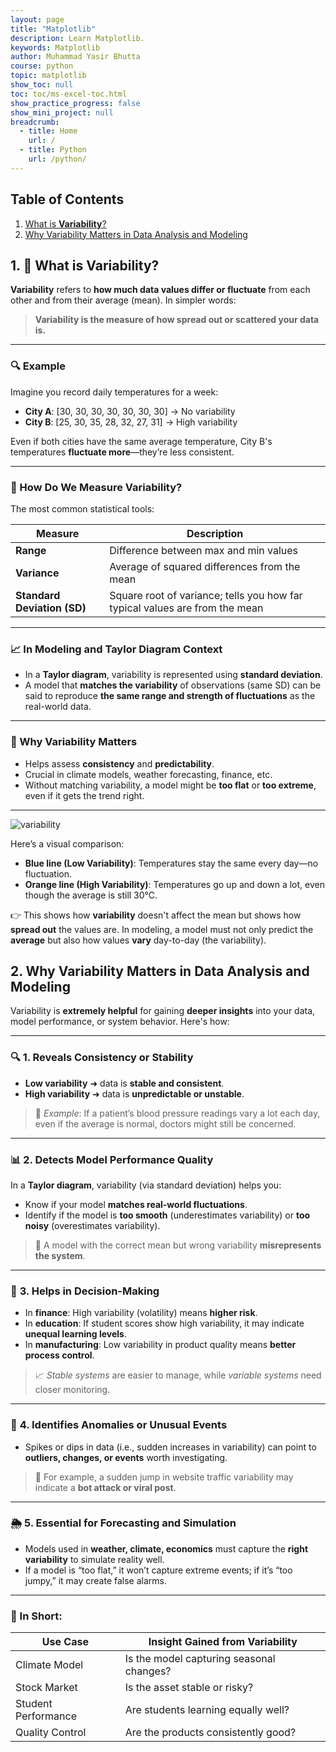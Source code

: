 ```yaml
---
layout: page
title: "Matplotlib"
description: Learn Matplotlib.
keywords: Matplotlib
author: Muhammad Yasir Bhutta
course: python
topic: matplotlib
show_toc: null
toc: toc/ms-excel-toc.html
show_practice_progress: false
show_mini_project: null
breadcrumb:
  - title: Home
    url: /
  - title: Python
    url: /python/
---
```


## Table of Contents

1. [What is **Variability**?](#1--what-is-variability)
2. [Why Variability Matters in Data Analysis and Modeling](#2-why-variability-matters-in-data-analysis-and-modeling)

## 1. 📘 What is **Variability**?

**Variability** refers to **how much data values differ or fluctuate** from each other and from their average (mean). In simpler words:

> **Variability is the measure of how spread out or scattered your data is.**

---

### 🔍 Example

Imagine you record daily temperatures for a week:

* **City A**: \[30, 30, 30, 30, 30, 30, 30] → No variability
* **City B**: \[25, 30, 35, 28, 32, 27, 31] → High variability

Even if both cities have the same average temperature, City B's temperatures **fluctuate more**—they’re less consistent.

---

### 📏 How Do We Measure Variability?

The most common statistical tools:

| Measure                     | Description                                                                 |
| --------------------------- | --------------------------------------------------------------------------- |
| **Range**                   | Difference between max and min values                                       |
| **Variance**                | Average of squared differences from the mean                                |
| **Standard Deviation (SD)** | Square root of variance; tells you how far typical values are from the mean |

---

### 📈 In Modeling and Taylor Diagram Context

* In a **Taylor diagram**, variability is represented using **standard deviation**.
* A model that **matches the variability** of observations (same SD) can be said to reproduce **the same range and strength of fluctuations** as the real-world data.

---

### 🎯 Why Variability Matters

* Helps assess **consistency** and **predictability**.
* Crucial in climate models, weather forecasting, finance, etc.
* Without matching variability, a model might be **too flat** or **too extreme**, even if it gets the trend right.

---

![variability](https://res.cloudinary.com/da0pjikvw/image/upload/c_pad,w_512/v1749787507/variability_kzxn0j.png)

Here’s a visual comparison:

* **Blue line (Low Variability)**: Temperatures stay the same every day—no fluctuation.
* **Orange line (High Variability)**: Temperatures go up and down a lot, even though the average is still 30°C.

👉 This shows how **variability** doesn't affect the mean but shows how **spread out** the values are. In modeling, a model must not only predict the **average** but also how values **vary** day-to-day (the variability).

## 2. Why Variability Matters in Data Analysis and Modeling

Variability is **extremely helpful** for gaining **deeper insights** into your data, model performance, or system behavior. Here's how:

---

### 🔍 **1. Reveals Consistency or Stability**

* **Low variability** ➜ data is **stable and consistent**.
* **High variability** ➜ data is **unpredictable or unstable**.

> 🔎 *Example*: If a patient’s blood pressure readings vary a lot each day, even if the average is normal, doctors might still be concerned.

---

### 📊 **2. Detects Model Performance Quality**

In a **Taylor diagram**, variability (via standard deviation) helps you:

* Know if your model **matches real-world fluctuations**.
* Identify if the model is **too smooth** (underestimates variability) or **too noisy** (overestimates variability).

> 🎯 A model with the correct mean but wrong variability **misrepresents the system**.

---

### 🧠 **3. Helps in Decision-Making**

* In **finance**: High variability (volatility) means **higher risk**.
* In **education**: If student scores show high variability, it may indicate **unequal learning levels**.
* In **manufacturing**: Low variability in product quality means **better process control**.

> 📈 *Stable systems* are easier to manage, while *variable systems* need closer monitoring.

---

### 🧪 **4. Identifies Anomalies or Unusual Events**

* Spikes or dips in data (i.e., sudden increases in variability) can point to **outliers, changes, or events** worth investigating.

> 🧯 For example, a sudden jump in website traffic variability may indicate a **bot attack or viral post**.

---

### 🌦️ **5. Essential for Forecasting and Simulation**

* Models used in **weather, climate, economics** must capture the **right variability** to simulate reality well.
* If a model is “too flat,” it won’t capture extreme events; if it’s “too jumpy,” it may create false alarms.

---

### 📌 In Short:

| **Use Case**        | **Insight Gained from Variability**      |
| ------------------- | ---------------------------------------- |
| Climate Model       | Is the model capturing seasonal changes? |
| Stock Market        | Is the asset stable or risky?            |
| Student Performance | Are students learning equally well?      |
| Quality Control     | Are the products consistently good?      |



